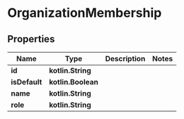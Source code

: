 
# OrganizationMembership

## Properties
Name | Type | Description | Notes
------------ | ------------- | ------------- | -------------
**id** | **kotlin.String** |  | 
**isDefault** | **kotlin.Boolean** |  | 
**name** | **kotlin.String** |  | 
**role** | **kotlin.String** |  | 



